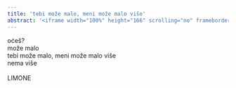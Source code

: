 ```yaml
---
title: 'tebi može malo, meni može malo više'
abstract: '<iframe width="100%" height="166" scrolling="no" frameborder="no" allow="autoplay" src="https://w.soundcloud.com/player/?url=https%3A//api.soundcloud.com/tracks/525038631&color=%23ff5500&auto_play=false&hide_related=false&show_comments=true&show_user=true&show_reposts=false&show_teaser=true"></iframe>'
---
```

oćeš?\
može malo\
tebi može malo, meni može malo više\
nema više\
\
LIMONE
